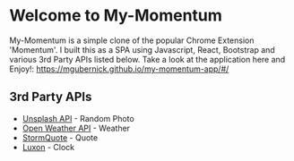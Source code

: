 # Welcome to My-Momentum

My-Momentum is a simple clone of the popular Chrome Extension 'Momentum'.  I built this as a SPA using Javascript, React, Bootstrap and various 3rd Party APIs listed below.  Take a look at the application here and Enjoy!: https://mgubernick.github.io/my-momentum-app/#/

## 3rd Party APIs

- [Unsplash API](https://unsplash.com/) - Random Photo
- [Open Weather API](https://openweathermap.org/) - Weather
- [StormQuote](http://quotes.stormconsultancy.co.uk/random.json) - Quote
- [Luxon](https://moment.github.io/luxon/) - Clock
